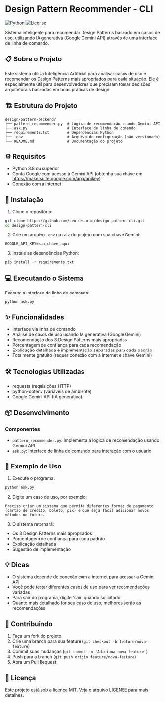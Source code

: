 # Design Pattern Recommender - CLI

[![Python](https://img.shields.io/badge/Python-3.8%2B-blue)](https://www.python.org/)
[![License](https://img.shields.io/badge/License-MIT-green.svg)](LICENSE)

Sistema inteligente para recomendar Design Patterns baseado em casos de uso, utilizando IA generativa (Google Gemini API) através de uma interface de linha de comando.

## 📋 Sobre o Projeto

Este sistema utiliza Inteligência Artificial para analisar casos de uso e recomendar os Design Patterns mais apropriados para cada situação. Ele é especialmente útil para desenvolvedores que precisam tomar decisões arquiteturais baseadas em boas práticas de design.

## 🏗️ Estrutura do Projeto

```
design-pattern-backend/
├── pattern_recommender.py  # Lógica de recomendação usando Gemini API
├── ask.py                  # Interface de linha de comando
├── requirements.txt        # Dependências Python
├── .env                    # Arquivo de configuração (não versionado)
└── README.md               # Documentação do projeto
```

## ⚙️ Requisitos

- Python 3.8 ou superior
- Conta Google com acesso à Gemini API (obtenha sua chave em https://makersuite.google.com/app/apikey)
- Conexão com a internet

## 🚀 Instalação

1. Clone o repositório:
```bash
git clone https://github.com/seu-usuario/design-pattern-cli.git
cd design-pattern-cli
```

2. Crie um arquivo `.env` na raiz do projeto com sua chave Gemini:
```
GOOGLE_API_KEY=sua_chave_aqui
```

3. Instale as dependências Python:
```bash
pip install -r requirements.txt
```

## 💻 Executando o Sistema

Execute a interface de linha de comando:
```bash
python ask.py
```

## ✨ Funcionalidades

- Interface via linha de comando
- Análise de casos de uso usando IA generativa (Google Gemini)
- Recomendação dos 3 Design Patterns mais apropriados
- Porcentagem de confiança para cada recomendação
- Explicação detalhada e implementação separadas para cada padrão
- Totalmente gratuito (requer conexão com a internet e chave Gemini)

## 🛠️ Tecnologias Utilizadas

- requests (requisições HTTP)
- python-dotenv (variáveis de ambiente)
- Google Gemini API (IA generativa)

## 📦 Desenvolvimento

### Componentes
- `pattern_recommender.py`: Implementa a lógica de recomendação usando Gemini API
- `ask.py`: Interface de linha de comando para interação com o usuário

## 📝 Exemplo de Uso

1. Execute o programa:
```bash
python ask.py
```

2. Digite um caso de uso, por exemplo:
```
Preciso criar um sistema que permita diferentes formas de pagamento (cartão de crédito, boleto, pix) e que seja fácil adicionar novos métodos no futuro.
```

3. O sistema retornará:
- Os 3 Design Patterns mais apropriados
- Porcentagem de confiança para cada padrão
- Explicação detalhada
- Sugestão de implementação

## 💡 Dicas
- O sistema depende de conexão com a internet para acessar a Gemini API
- Você pode testar diferentes casos de uso para ver recomendações variadas
- Para sair do programa, digite 'sair' quando solicitado
- Quanto mais detalhado for seu caso de uso, melhores serão as recomendações

## 🤝 Contribuindo
1. Faça um fork do projeto
2. Crie uma branch para sua feature (`git checkout -b feature/nova-feature`)
3. Commit suas mudanças (`git commit -m 'Adiciona nova feature'`)
4. Push para a branch (`git push origin feature/nova-feature`)
5. Abra um Pull Request

## 📄 Licença
Este projeto está sob a licença MIT. Veja o arquivo [LICENSE](LICENSE) para mais detalhes. 